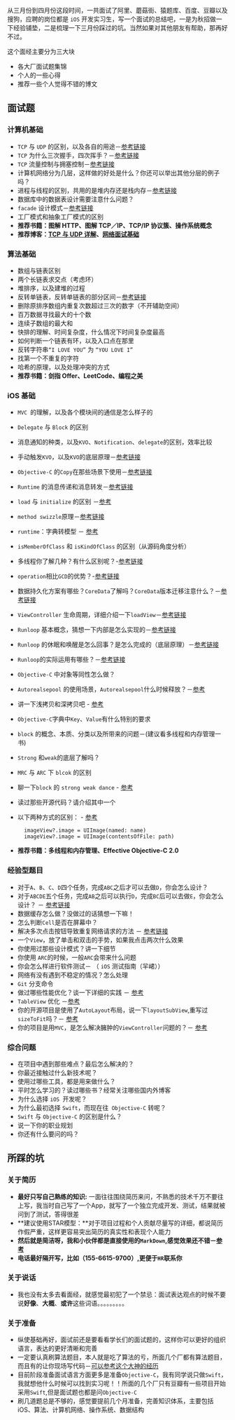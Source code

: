 
从三月份到四月份这段时间，一共面试了阿里、蘑菇街、猿题库、百度、豆瓣以及搜狗，应聘的岗位都是 `iOS` 开发实习生，写一个面试的总结吧，一是为秋招做一下经验铺垫，二是梳理一下三月份踩过的坑。当然如果对其他朋友有帮助，那再好不过。

这个面经主要分为三大块

* 各大厂面试题集锦
* 个人的一些心得
* 推荐一些个人觉得不错的博文

## 面试题

### 计算机基础

* `TCP` 与 `UDP` 的区别，以及各自的用途－[参考链接](http://www.jianshu.com/notebooks/3194766/latest)
* `TCP` 为什么三次握手，四次挥手？－[参考链接](http://www.jianshu.com/notebooks/3194766/latest)
* `TCP` 流量控制与拥塞控制－[参考链接](http://www.jianshu.com/notebooks/3194766/latest)
* 计算机网络分为几层，这样做的好处是什么？你还可以举出其他分层的例子吗？
* 进程与线程的区别，共用的是堆内存还是栈内存－[参考链接](https://github.com/Wl201314/MartinBlog/blob/master/Blog/%E8%AE%A1%E7%AE%97%E6%9C%BA%E5%9F%BA%E7%A1%80/%E5%86%85%E5%AD%98%E4%B8%AD%E7%9A%84%E5%A0%86%E4%B8%8E%E6%A0%88%E5%88%B0%E5%BA%95%E6%98%AF%E6%80%8E%E4%B9%88%E5%9B%9E%E4%BA%8B%EF%BC%9F.md)
* 数据库中的数据表设计需要注意什么问题？
* `facade` 设计模式－[参考链接](http://www.jianshu.com/p/aa74fd5f2b9a)
* 工厂模式和抽象工厂模式的区别
* **推荐书籍：图解 HTTP、图解 TCP／IP、TCP/IP 协议簇、操作系统概念**
* **推荐博客：[TCP 与 UDP 详解](http://www.jianshu.com/notebooks/3194766/latest)、[网络面试基础](http://www.jianshu.com/notebooks/3276500/latest)**


### 算法基础

* 数组与链表区别
* 两个长链表求交点（考虑环）
* 堆排序，以及建堆的过程
* 反转单链表，反转单链表的部分区间－[参考链接](https://github.com/Wl201314/MartinBlog/blob/master/Blog/%E7%AE%97%E6%B3%95/%E4%BB%8E%E5%A4%B4%E5%AD%A6%E7%AE%97%E6%B3%95%EF%BC%9A%E5%8D%95%E9%93%BE%E8%A1%A8%E7%9A%84%E4%B8%80%E4%BA%9B%E6%93%8D%E4%BD%9C.md)
* 删除原排序数组内重复次数超过三次的数字（不开辅助空间）
* 百万数据寻找最大的十个数
* 连续子数组的最大和
* 快排的理解、时间复杂度，什么情况下时间复杂度最高
* 如何判断一个链表有环，以及入口点在那里
* 反转字符串`“I LOVE YOU”` 为 `“YOU LOVE I”`
* 找第一个不重复的字符
* 哈希的原理，以及处理冲突的方式
* **推荐书籍：剑指 Offer、LeetCode、编程之美**

### iOS 基础

* `MVC `的理解，以及各个模块间的通信是怎么样子的
* `Delegate` 与 `Block` 的区别
* 消息通知的种类，以及`KVO`、`Notification`、`delegate`的区别，效率比较
* 手动触发`KVO`，以及`KVO`的底层原理－[参考链接](https://github.com/ChenYilong/iOSInterviewQuestions/blob/master/01%E3%80%8A%E6%8B%9B%E8%81%98%E4%B8%80%E4%B8%AA%E9%9D%A0%E8%B0%B1%E7%9A%84iOS%E3%80%8B%E9%9D%A2%E8%AF%95%E9%A2%98%E5%8F%82%E8%80%83%E7%AD%94%E6%A1%88/%E3%80%8A%E6%8B%9B%E8%81%98%E4%B8%80%E4%B8%AA%E9%9D%A0%E8%B0%B1%E7%9A%84iOS%E3%80%8B%E9%9D%A2%E8%AF%95%E9%A2%98%E5%8F%82%E8%80%83%E7%AD%94%E6%A1%88%EF%BC%88%E4%B8%8B%EF%BC%89.md#50-%E5%A6%82%E4%BD%95%E5%85%B3%E9%97%AD%E9%BB%98%E8%AE%A4%E7%9A%84kvo%E7%9A%84%E9%BB%98%E8%AE%A4%E5%AE%9E%E7%8E%B0%E5%B9%B6%E8%BF%9B%E5%85%A5%E8%87%AA%E5%AE%9A%E4%B9%89%E7%9A%84kvo%E5%AE%9E%E7%8E%B0)
* `Objective-C` 的`Copy`在那些场景下使用－[参考链接](https://github.com/ChenYilong/iOSInterviewQuestions/blob/master/01%E3%80%8A%E6%8B%9B%E8%81%98%E4%B8%80%E4%B8%AA%E9%9D%A0%E8%B0%B1%E7%9A%84iOS%E3%80%8B%E9%9D%A2%E8%AF%95%E9%A2%98%E5%8F%82%E8%80%83%E7%AD%94%E6%A1%88/%E3%80%8A%E6%8B%9B%E8%81%98%E4%B8%80%E4%B8%AA%E9%9D%A0%E8%B0%B1%E7%9A%84iOS%E3%80%8B%E9%9D%A2%E8%AF%95%E9%A2%98%E5%8F%82%E8%80%83%E7%AD%94%E6%A1%88%EF%BC%88%E4%B8%8A%EF%BC%89.md#3-%E6%80%8E%E4%B9%88%E7%94%A8-copy-%E5%85%B3%E9%94%AE%E5%AD%97)
* `Runtime` 的消息传递和消息转发－[参考链接](http://www.ianisme.com/ios/2019.html)
* `load` 与 `initialize` 的区别 －[参考](http://www.jianshu.com/p/d25f691f0b07) 
* `method swizzle`原理－[参考链接](http://southpeak.github.io/blog/2014/11/06/objective-c-runtime-yun-xing-shi-zhi-si-:method-swizzling/)
* `runtime`：字典转模型 － [参考](http://www.jianshu.com/p/cecfe78e9cd8)
* `isMemberOfClass` 和 `isKindOfClass` 的区别（从源码角度分析）
* 多线程你了解几种？有什么区别呢？-[参考链接](https://bestswifter.com/multithreadconclusion/)
* `operation`相比`GCD`的优势？-[参考链接](https://bestswifter.com/multithreadconclusion/)
* 数据持久化方案有哪些？`CoreData`了解吗？`CoreData`版本迁移注意什么？－[参考链接](http://www.chun.tips/blog/2014/11/28/core-data-ban-ben-qian-yi-jing-yan-zong-jie/)
* `ViewController` 生命周期，详细介绍一下`loadView`－[参考链接](https://bestswifter.com/uiviewlifetime/)
* `Runloop` 基本概念，猜想一下内部是怎么实现的－[参考链接](http://blog.ibireme.com/2015/05/18/runloop/)
* `Runloop` 的休眠和唤醒是怎么回事？是怎么完成的（底层原理）－[参考链接](http://blog.ibireme.com/2015/05/18/runloop/)
* `Runloop`的实际运用有哪些？－[参考链接](http://blog.ibireme.com/2015/05/18/runloop/)
* `Objective-C`  中对象等同性怎么做？
* `Autorealsepool` 的使用场景，`Autorealsepool`什么时候释放？－[参考](http://www.jianshu.com/p/f95b9bfda4a0)
* 讲一下浅拷贝和深拷贝吧 - [参考](https://www.zybuluo.com/MicroCai/note/50592)
* `Objective-C`字典中`Key`、`Value`有什么特别的要求
* `block` 的概念、本质、分类以及所带来的问题－(建议看多线程和内存管理一书)
* `Strong` 和`weak`的底层了解吗？
* `MRC` 与 `ARC` 下 `blcok` 的区别
* 聊一下`block` 的 `strong weak dance` - [参考](http://www.jianshu.com/p/4ec18161d790)
* 读过那些开源代码？请介绍其中一个
* 以下两种方式的区别： - [参考](http://www.jianshu.com/p/f95b9bfda4a0)
	
		imageView?.image = UIImage(named: name)
		imageView?.image = UIImage(contentsOfFile: path)
		
* **推荐书籍：多线程和内存管理、Effective Objective-C 2.0**

### 经验型题目 

* 对于`A`、`B`、`C`、`D`四个任务，完成`ABC`之后才可以去做`D`，你会怎么设计？
* 对于`ABCDE`五个任务，完成`AB`之后可以执行`D`，完成`BC`后可以去做`E`，你会怎么设计？ － [参考链接](https://github.com/Wl201314/MartinBlog/blob/master/Blog/%E9%9D%A2%E8%AF%95%E9%A2%98/%E5%A4%9A%E7%BA%BF%E7%A8%8B%EF%BC%9AA%E3%80%81B%E5%AE%8C%E6%88%90%E4%B9%8B%E5%90%8E%E5%8E%BB%E5%81%9AD%EF%BC%8CB%E3%80%81C%E5%AE%8C%E6%88%90%E4%B9%8B%E5%90%8E%E5%8E%BB%E5%81%9AE.md)
* 数据缓存怎么做？没做过的话猜想一下嘛！
* 怎么判断`Cell`是否在屏幕中？
* 解决多次点击按钮导致重复网络请求的方法 － [参考链接](http://blog.csdn.net/uxyheaven/article/details/48009197)
* 一个`View`，放了单击和双击的手势，如果我点击两次什么效果
* 你使用过那些设计模式？讲一下细节
* 你使用 `ARC`的时候，一般`ARC`会带来什么问题
* 你会怎么样进行软件测试－ （ `iOS` 测试指南（羋峮））
* 网络有没有遇到不稳定的情况？怎么处理
* `Git` 分支命令
* 做过哪些性能优化？谈一下详细的实践 － [参考](http://www.jianshu.com/notebooks/3050330/latest)
* `TableView` 优化 －[参考](http://longxdragon.github.io/2015/05/26/UITableView%E4%BC%98%E5%8C%96%E6%8A%80%E5%B7%A7/)
* 你的开源项目是使用了`AutoLayout`布局，说一下`layoutSubView`,重写过`sizeToFit`吗？－ [参考](https://github.com/Wl201314/MJianshu)
* 你的项目是用`MVC`，是怎么解决臃肿的`ViewController`问题的？－ [参考](http://oncenote.com/2015/12/08/How-to-build-UI/)

### 综合问题
* 在项目中遇到那些难点？最后怎么解决的？
* 你最近接触过什么新技术呢？
* 使用过哪些工具，都是用来做什么？
* 平时怎么学习的？读过哪些书？经常关注哪些国内外博客
* 为什么选择 `iOS `开发呢？
* 为什么最初选择 `Swift`，而现在往` Objective-C` 转呢？
* `Swift` 与 `Objective-C` 的区别是什么？
* 说一下你的职业规划
* 你还有什么要问的吗？

## 所踩的坑
### 关于简历
* **最好只写自己熟练的知识:** 一面往往围绕简历来问，不熟悉的技术千万不要往上写，我当时自己写了一个App，就写了一个独立完成开发、测试，结果就被问到了测试，答得很差
* **建议使用STAR模型：**对于项目过程和个人贡献尽量写的详细，都说简历作假严重，这样更容易突出简历的真实性和表现个人能力
* **然后就是简洁呀，我和小伙伴都是直接使用的`MarkDown`,感觉效果还不错－[参考](https://github.com/geekcompany/ResumeSample)**
* **电话最好隔开写，比如（155-6615-9700）,更便于`HR`联系你**

### 关于说话

* 我也没有太多去看面经，就感觉最初犯了一个禁忌：面试表达观点的时候不要说**好像**、**大概**、**或许**这些词语。。。。。。。。。

### 关于准备

* 纵使基础再好，面试前还是要看看学长们的面试题的，这样你可以更好的组织语言，表达的更好清晰和完善
* 一定要认真刷算法题目，本人就是吃了算法的亏，所面几个厂都有算法题目，而且有的让你现场写代码－[可以参考这个大神的经历](http://www.jianshu.com/p/1a60a3f159a7)
* 目前阶段准备面试语言方面更多是准备`Objective-C`，我有同学说只做`Swift`，我就想他什么时候可以找到实习呢！！所面的几个厂只有豆瓣有一些项目开始采用`Swift`,但是面试题也都是问`Objective-C`
* 刷几道题总是不够的，感觉要提前几个月准备，完善知识体系，主要包括iOS、算法、计算机网络、操作系统、数据结构
